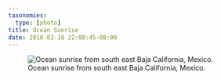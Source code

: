 ```yaml
---
taxonomies:
  type: [photo]
title: Ocean Sunrise
date: 2018-02-18 22:08:45-08:00
---
```

<figure>
  <img src="/media/images/photos/2018/02/sunrise.jpg" title="Ocean sunrise from south east Baja California, Mexico."/>
  <figcaption>Ocean sunrise from south east Baja California, Mexico.</figcaption>
</figure>
